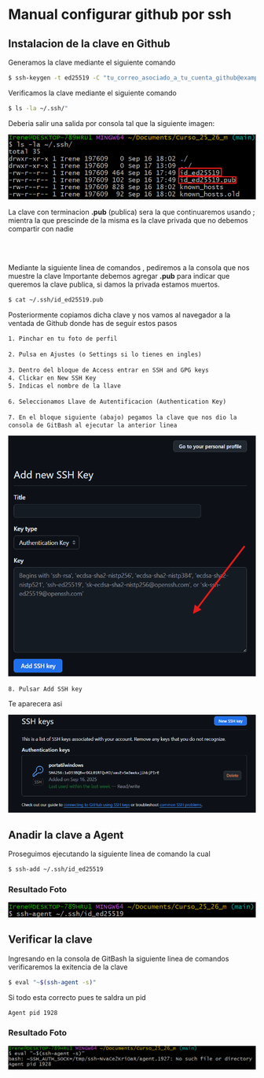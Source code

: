 # Manual configurar github por ssh

## Instalacion de la clave en Github


Generamos la clave mediante el siguiente comando

```bash
$ ssh-keygen -t ed25519 -C "tu_correo_asociado_a_tu_cuenta_github@example.com"
```

Verificamos la clave mediante el siguiente comando

```bash
$ ls -la ~/.ssh/"
```

Deberia salir una salida por consola tal que la siguiente imagen:

![imagen ssh](img/verificacion_generacion_claves.png)

La clave con terminacion **.pub** (publica) sera la que continuaremos usando ; mientra la que prescinde de la misma es la clave privada que no debemos compartir con nadie

<br>






<br>





Mediante la siguiente linea de comandos , pediremos a la consola que nos muestre la clave 
Importante debemos agregar **.pub** para indicar que queremos la clave publica, si damos la privada estamos muertos.

```bash
$ cat ~/.ssh/id_ed25519.pub
```

Posteriormente copiamos dicha clave y nos vamos al navegador a la ventada de Github donde has de seguir estos pasos

    1. Pinchar en tu foto de perfil

    2. Pulsa en Ajustes (o Settings si lo tienes en ingles) 

    3. Dentro del bloque de Access entrar en SSH and GPG keys
    4. Clickar en New SSH Key
    5. Indicas el nombre de la llave

    6. Seleccionamos Llave de Autentificacion (Authentication Key)

    7. En el bloque siguiente (abajo) pegamos la clave que nos dio la consola de GitBash al ejecutar la anterior linea
    
![imagen ssh](img/bloque_pegar_clave.png)

    8. Pulsar Add SSH key

Te aparecera asi 

![imagen ssh](img/llave.png)

## Anadir la clave a Agent

Proseguimos ejecutando la siguiente linea de comando la cual

```bash
$ ssh-add ~/.ssh/id_ed25519
```

### Resultado Foto
![imagen ssh](img/Anadir_clave_a_Agent.png)

## Verificar la clave

Ingresando en la consola de GitBash la siguiente linea de comandos verificaremos la exitencia de la clave
```bash
$ eval "~$(ssh-agent -s)"
```
Si todo esta correcto pues te saldra un pid 
```bash
Agent pid 1928
```
### Resultado Foto

![imagen ssh](img/Verificacion_clave.png)


